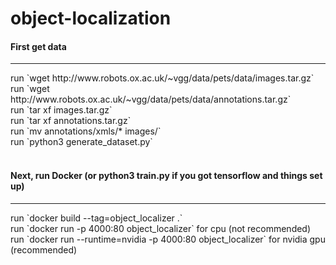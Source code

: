 # object-localization
<h4> First get data </h4> <hr>
run `wget http://www.robots.ox.ac.uk/~vgg/data/pets/data/images.tar.gz` <br>
run `wget http://www.robots.ox.ac.uk/~vgg/data/pets/data/annotations.tar.gz` <br>
run `tar xf images.tar.gz` <br>
run `tar xf annotations.tar.gz` <br>
run `mv annotations/xmls/* images/` <br>
run `python3 generate_dataset.py` <br> <br>

<h4> Next, run Docker (or python3 train.py if you got tensorflow and things set up) </h4> <hr>
run `docker build --tag=object_localizer .` <br>
run `docker run -p 4000:80 object_localizer` for cpu (not recommended)<br>
run `docker run --runtime=nvidia -p 4000:80 object_localizer` for nvidia gpu (recommended)<br>

